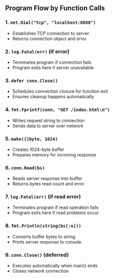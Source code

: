 ## Program Flow by Function Calls

### 1. `net.Dial("tcp", "localhost:8080")`

- Establishes TCP connection to server
- Returns connection object and error

### 2. `log.Fatal(err)` (if error)

- Terminates program if connection fails
- Program exits here if server unavailable

### 3. `defer conn.Close()`

- Schedules connection closure for function exit
- Ensures cleanup happens automatically

### 4. `fmt.Fprintf(conn, "GET /index.html\n")`

- Writes request string to connection
- Sends data to server over network

### 5. `make([]byte, 1024)`

- Creates 1024-byte buffer
- Prepares memory for incoming response

### 6. `conn.Read(bs)`

- Reads server response into buffer
- Returns bytes read count and error

### 7. `log.Fatal(err)` (if read error)

- Terminates program if read operation fails
- Program exits here if read problems occur

### 8. `fmt.Println(string(bs[:n]))`

- Converts buffer bytes to string
- Prints server response to console

### 9. `conn.Close()` (deferred)

- Executes automatically when main() ends
- Closes network connection
